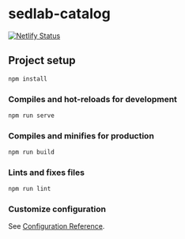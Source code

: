 # sedlab-catalog

[![Netlify Status](https://api.netlify.com/api/v1/badges/9796b6a1-154c-412d-aa36-b854d3d43bd5/deploy-status)](https://app.netlify.com/sites/sedlab-catalog/deploys)

## Project setup

```bash
npm install
```

### Compiles and hot-reloads for development

```bash
npm run serve
```

### Compiles and minifies for production

```bash
npm run build
```

### Lints and fixes files

```bash
npm run lint
```

### Customize configuration

See [Configuration Reference](https://cli.vuejs.org/config/).
